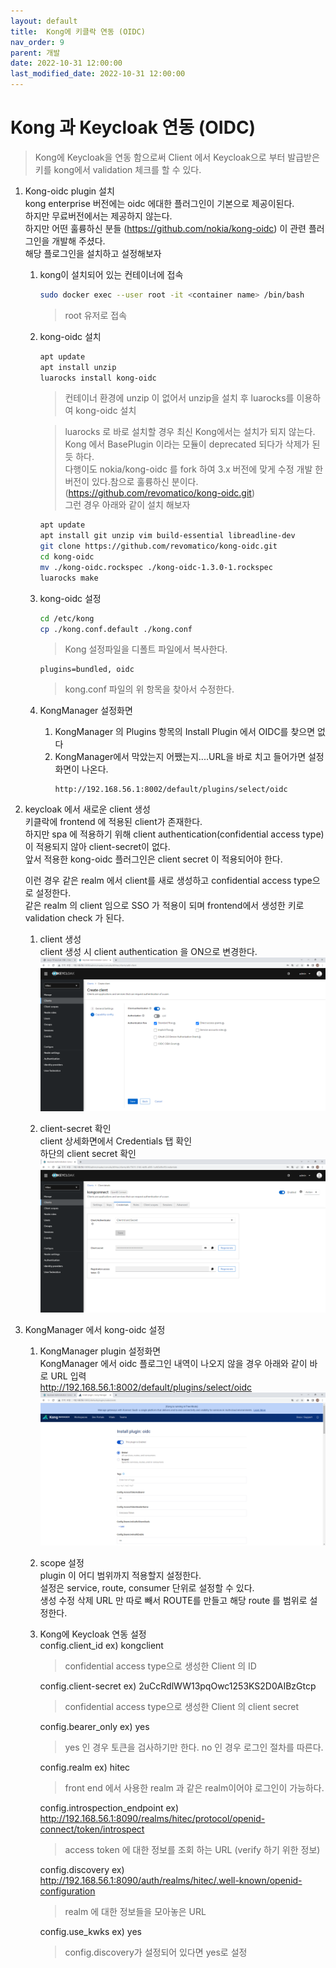 ```yaml
---
layout: default
title:  Kong에 키클락 연동 (OIDC)        
nav_order: 9
parent: 개발
date: 2022-10-31 12:00:00
last_modified_date: 2022-10-31 12:00:00
---
```


# Kong 과 Keycloak 연동 (OIDC)       

> Kong에 Keycloak을 연동 함으로써 Client 에서 Keycloak으로 부터 발급받은 키를 kong에서 validation 체크를 할 수 있다.    

1. Kong-oidc plugin 설치   
    kong enterprise 버전에는 oidc 에대한 플러그인이 기본으로 제공이된다.    
    하지만 무료버전에서는 제공하지 않는다.   
    하지만 어떤 훌륭하신 분들 (https://github.com/nokia/kong-oidc) 이 관련 플러그인을 개발해 주셨다.    
    해당 플로그인을 설치하고 설정해보자   
    
    1. kong이 설치되어 있는 컨테이너에 접속     
        ```sh
        sudo docker exec --user root -it <container name> /bin/bash
        ```
        > root 유저로 접속   
    2. kong-oidc 설치   
        ```sh
        apt update
        apt install unzip
        luarocks install kong-oidc
        ```
        > 컨테이너 환경에 unzip 이 없어서 unzip을 설치 후 luarocks를 이용하여 kong-oidc 설치   
           
        > luarocks 로 바로 설치할 경우 최신 Kong에서는 설치가 되지 않는다.    
        > Kong 에서 BasePlugin 이라는 모듈이 deprecated 되다가 삭제가 된 듯 하다.    
        > 다행이도 nokia/kong-oidc 를 fork 하여 3.x 버전에 맞게 수정 개발 한 버전이 있다.참으로 훌륭하신 분이다. (https://github.com/revomatico/kong-oidc.git)    
        > 그런 경우 아래와 같이 설치 해보자    

        ```sh
        apt update
        apt install git unzip vim build-essential libreadline-dev
        git clone https://github.com/revomatico/kong-oidc.git
        cd kong-oidc
        mv ./kong-oidc.rockspec ./kong-oidc-1.3.0-1.rockspec
        luarocks make
        ```

    3. kong-oidc 설정   
        ```sh
        cd /etc/kong
        cp ./kong.conf.default ./kong.conf
        ```
        > Kong 설정파일을 디폴트 파일에서 복사한다.    

        ```
        plugins=bundled, oidc
        ```
        > kong.conf 파일의 위 항목을 찾아서 수정한다.    
    
    4. KongManager 설정화면      
        1. KongManager 의 Plugins 항목의 Install Plugin 에서 OIDC를 찾으면 없다   
        2. KongManager에서 막았는지 어쨌는지....URL을 바로 치고 들어가면 설정화면이 나온다.     
            ```
            http://192.168.56.1:8002/default/plugins/select/oidc
            ```

2. keycloak 에서 새로운 client 생성   
    키클락에 frontend 에 적용된 client가 존재한다.   
    하지만 spa 에 적용하기 위해 client authentication(confidential access type) 이 적용되지 않아 client-secret이 없다.     
    앞서 적용한 kong-oidc 플러그인은 client secret 이 적용되어야 한다.    
    
    이런 경우 같은 realm 에서 client를 새로 생성하고 confidential access type으로 설정한다.    
    같은 realm 의 client 임으로 SSO 가 적용이 되며 frontend에서 생성한 키로 validation check 가 된다.    

    1. client 생성   
        client 생성 시 client authentication 을 ON으로 변경한다.    
        ![kong keycloak client](../image/Dev/keycloak-kong1.png)    

    2. client-secret 확인   
        client 상세화면에서 Credentials 탭 확인    
        하단의 client secret 확인   
        ![kong keycloak client secret](../image/Dev/keycloak-kong2.png)    


3. KongManager 에서 kong-oidc 설정   
     
    1. KongManager plugin 설정화면    
        KongManager 에서 oidc 플로그인 내역이 나오지 않을 경우 아래와 같이 바로 URL 입력   
        http://192.168.56.1:8002/default/plugins/select/oidc  
        ![kong man oidc](../image/Dev/kongman-oidc1.png)    

    2. scope 설정    
        plugin 이 어디 범위까지 적용할지 설정한다.    
        설정은 service, route, consumer 단위로 설정할 수 있다.    
        생성 수정 삭제 URL 만 따로 빼서 ROUTE를 만들고 해당 route 를 범위로 설정한다.    

    3. Kong에 Keycloak 연동 설정        
        config.client_id ex) kongclient   
        > confidential access type으로 생성한 Client 의 ID   
        
        config.client-secret ex) 2uCcRdlWW13pqOwc1253KS2D0AIBzGtcp   
        > confidential access type으로 생성한 Client 의 client secret

        config.bearer_only ex) yes   
        > yes 인 경우 토큰을 검사하기만 한다. no 인 경우 로그인 절차를 따른다. 

        config.realm ex) hitec  
        > front end 에서 사용한 realm 과 같은 realm이어야 로그인이 가능하다.     

        config.introspection_endpoint ex) http://192.168.56.1:8090/realms/hitec/protocol/openid-connect/token/introspect   
        > access token 에 대한 정보를 조회 하는 URL (verify 하기 위한 정보)   
        
        config.discovery ex) http://192.168.56.1:8090/auth/realms/hitec/.well-known/openid-configuration
        > realm 에 대한 정보들을 모아놓은 URL     

        config.use_kwks ex) yes
        > config.discovery가 설정되어 있다면 yes로 설정
